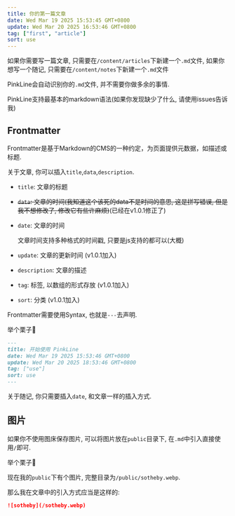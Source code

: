 ```yaml
---
title: 你的第一篇文章
date: Wed Mar 19 2025 15:53:45 GMT+0800
update: Wed Mar 20 2025 16:53:46 GMT+0800
tag: ["first", "article"]
sort: use
---
```


如果你需要写一篇文章, 只需要在`/content/articles`下新建一个`.md`文件, 如果你想写一个随记, 只需要在`/content/notes`下新建一个`.md`文件

PinkLine会自动识别你的`.md`文件, 并不需要你做多余的事情.

PinkLine支持最基本的markdown语法(如果你发现缺少了什么, 请使用issues告诉我)

## Frontmatter

Frontmatter是基于Markdown的CMS的一种约定，为页面提供元数据，如描述或标题.

关于文章, 你可以插入`title`,`data`,`description`.

- `title`: 文章的标题

- ~~`data`: 文章的时间(我知道这个该死的data不是时间的意思, 这是拼写错误, 但是我不想修改了, 修改它有些许麻烦)~~(已经在v1.0.1修正了)
- `date`: 文章的时间

    文章时间支持多种格式的时间戳, 只要是js支持的都可以(大概)

- `update`: 文章的更新时间 (v1.0.1加入)

- `description`: 文章的描述

- `tag`: 标签, 以数组的形式存放 (v1.0.1加入)

- `sort`: 分类 (v1.0.1加入)

Frontmatter需要使用Syntax, 也就是`---`去声明.

举个栗子🌰

```markdown
---
title: 开始使用 PinkLine
date: Wed Mar 19 2025 15:53:46 GMT+0800
update: Wed Mar 20 2025 18:53:46 GMT+0800
tag: ["use"]
sort: use
---
```

关于随记, 你只需要插入`date`, 和文章一样的插入方式.

## 图片

如果你不使用图床保存图片, 可以将图片放在`public`目录下, 在`.md`中引入直接使用`/`即可.

举个栗子🌰

现在我的`public`下有个图片, 完整目录为`/public/sotheby.webp`.

那么我在文章中的引入方式应当是这样的:

```markdown
![sotheby](/sotheby.webp)
```
